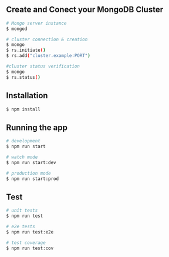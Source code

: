 ## Create and Conect your MongoDB Cluster
```bash
# Mongo server instance
$ mongod

# cluster connection & creation
$ mongo
$ rs.initiate()
$ rs.add("cluster.example:PORT")

#cluster status verification
$ mongo
$ rs.status()
```

## Installation

```bash
$ npm install
```

## Running the app

```bash
# development
$ npm run start

# watch mode
$ npm run start:dev

# production mode
$ npm run start:prod
```

## Test

```bash
# unit tests
$ npm run test

# e2e tests
$ npm run test:e2e

# test coverage
$ npm run test:cov
```
